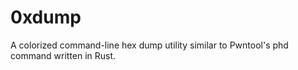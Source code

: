# 0xdump
A colorized command-line hex dump utility similar to Pwntool's phd command written in Rust.
